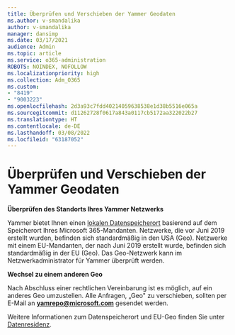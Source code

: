 ```yaml
---
title: Überprüfen und Verschieben der Yammer Geodaten
ms.author: v-smandalika
author: v-smandalika
manager: dansimp
ms.date: 03/17/2021
audience: Admin
ms.topic: article
ms.service: o365-administration
ROBOTS: NOINDEX, NOFOLLOW
ms.localizationpriority: high
ms.collection: Adm_O365
ms.custom:
- "8419"
- "9003223"
ms.openlocfilehash: 2d3a93c7fdd40214059638538e1d38b5516e065a
ms.sourcegitcommit: d11262728f0617a843a0117cb5172aa322022b27
ms.translationtype: HT
ms.contentlocale: de-DE
ms.lasthandoff: 03/08/2022
ms.locfileid: "63187052"
---
```

# <a name="checking-and-moving-yammer-geo"></a>Überprüfen und Verschieben der Yammer Geodaten

**Überprüfen des Standorts Ihres Yammer Netzwerks**

Yammer bietet Ihnen einen [lokalen Datenspeicherort](https://docs.microsoft.com/yammer/manage-security-and-compliance/data-residency) basierend auf dem Speicherort Ihres Microsoft 365-Mandanten. Netzwerke, die vor Juni 2019 erstellt wurden, befinden sich standardmäßig in den USA (Geo). Netzwerke mit einem EU-Mandanten, der nach Juni 2019 erstellt wurde, befinden sich standardmäßig in der EU (Geo). Das Geo-Netzwerk kann im Netzwerkadministrator für Yammer überprüft werden.

**Wechsel zu einem anderen Geo**

Nach Abschluss einer rechtlichen Vereinbarung ist es möglich, auf ein anderes Geo umzustellen. Alle Anfragen, „Geo" zu verschieben, sollten per E-Mail an **yamrepo@microsoft.com** gesendet werden.

Weitere Informationen zum Datenspeicherort und EU-Geo finden Sie unter [Datenresidenz](https://docs.microsoft.com/yammer/manage-security-and-compliance/data-residency).
